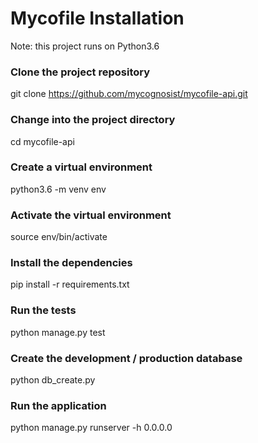# Mycofile Installation

Note: this project runs on Python3.6

### Clone the project repository

git clone https://github.com/mycognosist/mycofile-api.git

### Change into the project directory

cd mycofile-api

### Create a virtual environment

python3.6 -m venv env

### Activate the virtual environment

source env/bin/activate

### Install the dependencies

pip install -r requirements.txt

### Run the tests

python manage.py test

### Create the development / production database

python db_create.py

### Run the application

python manage.py runserver -h 0.0.0.0
